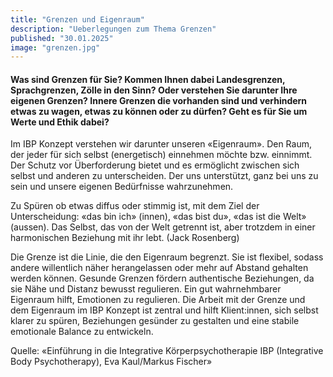 ```yaml
---
title: "Grenzen und Eigenraum"
description: "Ueberlegungen zum Thema Grenzen"
published: "30.01.2025"
image: "grenzen.jpg"
---
```


#### Was sind Grenzen für Sie? Kommen Ihnen dabei Landesgrenzen, Sprachgrenzen, Zölle in den Sinn? Oder verstehen Sie darunter Ihre eigenen Grenzen? Innere Grenzen die vorhanden sind und verhindern etwas zu wagen, etwas zu können oder zu dürfen? Geht es für Sie um Werte und Ethik dabei?

Im IBP Konzept verstehen wir darunter unseren «Eigenraum». Den Raum, der jeder für sich selbst (energetisch) einnehmen möchte bzw. einnimmt. Der Schutz vor Überforderung bietet und es ermöglicht zwischen sich selbst und anderen zu unterscheiden. Der uns unterstützt, ganz bei uns zu sein und unsere eigenen Bedürfnisse wahrzunehmen.

 Zu Spüren ob etwas diffus oder stimmig ist, mit dem Ziel der Unterscheidung: «das bin ich» (innen), «das bist du», «das ist die Welt» (aussen). Das Selbst, das von der Welt getrennt ist, aber trotzdem in einer harmonischen Beziehung mit ihr lebt. (Jack Rosenberg)


Die Grenze ist die Linie, die den Eigenraum begrenzt. Sie ist flexibel, sodass andere willentlich näher herangelassen oder mehr auf Abstand gehalten werden können. 
Gesunde Grenzen fördern authentische Beziehungen, da sie Nähe und Distanz bewusst regulieren.
Ein gut wahrnehmbarer Eigenraum hilft, Emotionen zu regulieren.
Die Arbeit mit der Grenze und dem Eigenraum im IBP Konzept ist zentral und hilft Klient:innen, sich selbst klarer zu spüren, Beziehungen gesünder zu gestalten und eine stabile emotionale Balance zu entwickeln.


Quelle: «Einführung in die Integrative Körperpsychotherapie IBP (Integrative Body Psychotherapy), Eva Kaul/Markus Fischer»
